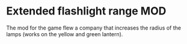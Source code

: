 # Extended flashlight range MOD

The mod for the game flew a company that increases the radius of the lamps (works on the yellow and green lantern).